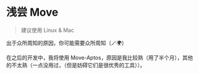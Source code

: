 # 浅尝 Move

> 建议使用 Linux & Mac

出于众所周知的原因，你可能需要众所周知（🪄🌍）

在之后的开发中，我将使用 Move-Aptos，原因是我比较熟（用了半个月），其他的不太熟（一点没用过，（但是妨碍它们是很优秀的工具））。
